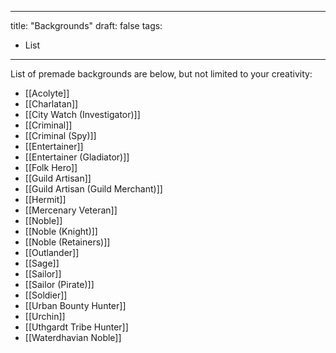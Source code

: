 
---
title: "Backgrounds"
draft: false
tags:
  - List
---

List of premade backgrounds are below, but not limited to your creativity:

- [[Acolyte]]
- [[Charlatan]]
- [[City Watch (Investigator)]]
- [[Criminal]]
- [[Criminal (Spy)]]
- [[Entertainer]]
- [[Entertainer (Gladiator)]]
- [[Folk Hero]]
- [[Guild Artisan]]
- [[Guild Artisan (Guild Merchant)]]
- [[Hermit]]
- [[Mercenary Veteran]]
- [[Noble]]
- [[Noble (Knight)]]
- [[Noble (Retainers)]]
- [[Outlander]]
- [[Sage]]
- [[Sailor]]
- [[Sailor (Pirate)]]
- [[Soldier]]
- [[Urban Bounty Hunter]]
- [[Urchin]]
- [[Uthgardt Tribe Hunter]]
- [[Waterdhavian Noble]]